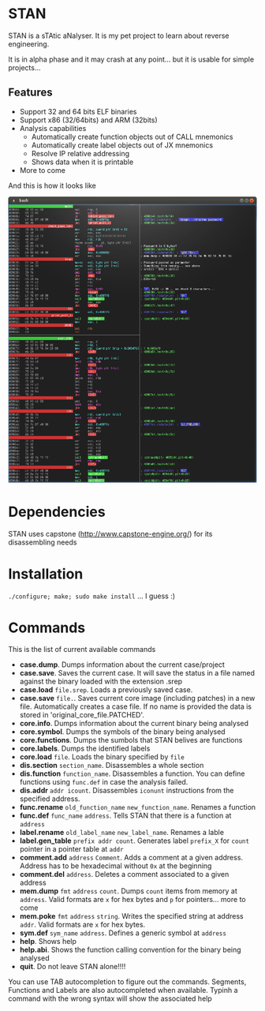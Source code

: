 # STAN
STAN is a sTAtic aNalyser. It is my pet project to learn about reverse engineering.

It is in alpha phase and it may crash at any point... but it is usable for simple projects...

## Features

* Support 32 and 64 bits ELF binaries
* Support x86 (32/64bits) and ARM (32bits)
* Analysis capabilities
  - Automatically create function objects out of CALL mnemonics
  - Automatically create label objects out of JX mnemonics
  - Resolve IP relative addressing
  - Shows data when it is printable
* More to come

And this is how it looks like

![Alt text](/img/stan.png?raw=true "Stan in Action")

# Dependencies
STAN uses capstone (http://www.capstone-engine.org/) for its disassembling needs

# Installation

`./configure; make; sudo make install` ... I guess :)

# Commands

This is the list of current available commands

* __case.dump__. Dumps information about the current case/project
* __case.save__. Saves the current case. It will save the status in a file named against the binary loaded with the extension .srep
* __case.load__ `file.srep`. Loads a previously saved case. 
* __case.save__ `file.`. Saves current core image (including patches) in a new file. Automatically creates a case file. If no name is provided the data is stored in 'original_core_file.PATCHED'. 
* __core.info__. Dumps  information about the current binary being analysed
* __core.symbol__. Dumps the symbols of the binary being analysed
* __core.functions__. Dumps the sumbols that STAN belives are functions
* __core.labels__. Dumps the identified labels
* __core.load__ `file`. Loads the binary specified by `file`
* __dis.section__ `section_name`. Disassembles a whole section
* __dis.function__ `function_name`. Disassembles a function. You can define functions using `func.def` in case the analysis failed.
* __dis.addr__ `addr icount`. Disassembles `iconunt` instructions from the specified address.
* __func.rename__ `old_function_name` `new_function_name`. Renames a function
* __func.def__ `func_name` `address`. Tells STAN that there is a function at `address`
* __label.rename__ `old_label_name` `new_label_name`. Renames a lable
* __label.gen_table__ `prefix addr count`. Generates label `prefix_X` for `count` pointer in a pointer table at `addr`
* __comment.add__ `address` `Comment`. Adds a comment at a given address. Address has to be hexadecimal without `0x` at the beginning
* __comment.del__ `address`. Deletes a comment associated to a given address
* __mem.dump__ `fmt` `address` `count`. Dumps `count` items from memory at `address`. Valid formats are `x` for hex bytes and `p` for pointers... more to come
* __mem.poke__ `fmt` `address` `string`. Writes the specified string at address `addr`. Valid formats are `x` for hex bytes. 
* __sym.def__ `sym_name` `address`. Defines a generic symbol at `address`
* __help__. Shows help
* __help.abi__. Shows the function calling convention for the binary being analysed
* __quit__. Do not leave STAN alone!!!!

You can use TAB autocompletion to figure out the commands. Segments, Functions and Labels are also autocompleted when available. Typinh a command with the wrong syntax will show the associated help


